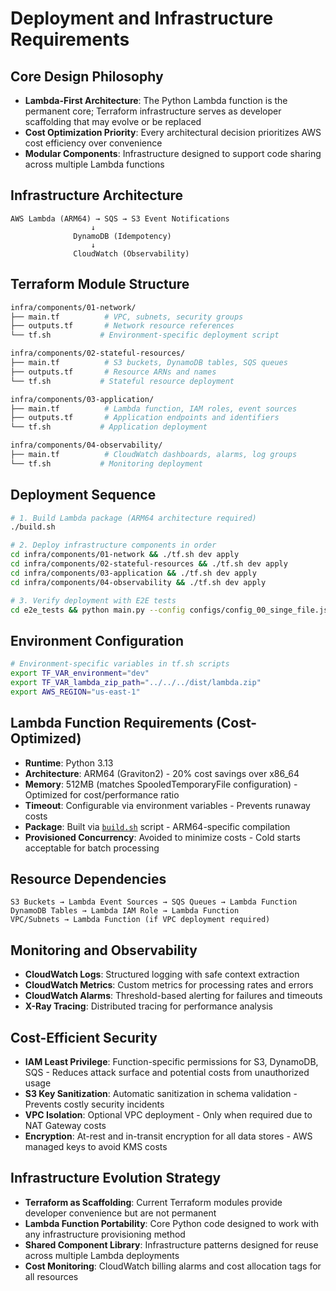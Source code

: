 # Deployment and Infrastructure Requirements

## Core Design Philosophy

- **Lambda-First Architecture**: The Python Lambda function is the permanent core; Terraform infrastructure serves as developer scaffolding that may evolve or be replaced
- **Cost Optimization Priority**: Every architectural decision prioritizes AWS cost efficiency over convenience
- **Modular Components**: Infrastructure designed to support code sharing across multiple Lambda functions

## Infrastructure Architecture

```
AWS Lambda (ARM64) → SQS → S3 Event Notifications
                  ↓
              DynamoDB (Idempotency)
                  ↓
              CloudWatch (Observability)
```

## Terraform Module Structure

```bash
infra/components/01-network/
├── main.tf          # VPC, subnets, security groups
├── outputs.tf       # Network resource references
└── tf.sh           # Environment-specific deployment script

infra/components/02-stateful-resources/
├── main.tf          # S3 buckets, DynamoDB tables, SQS queues
├── outputs.tf       # Resource ARNs and names
└── tf.sh           # Stateful resource deployment

infra/components/03-application/
├── main.tf          # Lambda function, IAM roles, event sources
├── outputs.tf       # Application endpoints and identifiers
└── tf.sh           # Application deployment

infra/components/04-observability/
├── main.tf          # CloudWatch dashboards, alarms, log groups
└── tf.sh           # Monitoring deployment
```

## Deployment Sequence

```bash
# 1. Build Lambda package (ARM64 architecture required)
./build.sh

# 2. Deploy infrastructure components in order
cd infra/components/01-network && ./tf.sh dev apply
cd infra/components/02-stateful-resources && ./tf.sh dev apply
cd infra/components/03-application && ./tf.sh dev apply
cd infra/components/04-observability && ./tf.sh dev apply

# 3. Verify deployment with E2E tests
cd e2e_tests && python main.py --config configs/config_00_singe_file.json
```

## Environment Configuration

```bash
# Environment-specific variables in tf.sh scripts
export TF_VAR_environment="dev"
export TF_VAR_lambda_zip_path="../../../dist/lambda.zip"
export AWS_REGION="us-east-1"
```

## Lambda Function Requirements (Cost-Optimized)

- **Runtime**: Python 3.13
- **Architecture**: ARM64 (Graviton2) - 20% cost savings over x86_64
- **Memory**: 512MB (matches SpooledTemporaryFile configuration) - Optimized for cost/performance ratio
- **Timeout**: Configurable via environment variables - Prevents runaway costs
- **Package**: Built via [`build.sh`](build.sh) script - ARM64-specific compilation
- **Provisioned Concurrency**: Avoided to minimize costs - Cold starts acceptable for batch processing

## Resource Dependencies

```
S3 Buckets → Lambda Event Sources → SQS Queues → Lambda Function
DynamoDB Tables → Lambda IAM Role → Lambda Function
VPC/Subnets → Lambda Function (if VPC deployment required)
```

## Monitoring and Observability

- **CloudWatch Logs**: Structured logging with safe context extraction
- **CloudWatch Metrics**: Custom metrics for processing rates and errors
- **CloudWatch Alarms**: Threshold-based alerting for failures and timeouts
- **X-Ray Tracing**: Distributed tracing for performance analysis

## Cost-Efficient Security

- **IAM Least Privilege**: Function-specific permissions for S3, DynamoDB, SQS - Reduces attack surface and potential costs from unauthorized usage
- **S3 Key Sanitization**: Automatic sanitization in schema validation - Prevents costly security incidents
- **VPC Isolation**: Optional VPC deployment - Only when required due to NAT Gateway costs
- **Encryption**: At-rest and in-transit encryption for all data stores - AWS managed keys to avoid KMS costs

## Infrastructure Evolution Strategy

- **Terraform as Scaffolding**: Current Terraform modules provide developer convenience but are not permanent
- **Lambda Function Portability**: Core Python code designed to work with any infrastructure provisioning method
- **Shared Component Library**: Infrastructure patterns designed for reuse across multiple Lambda deployments
- **Cost Monitoring**: CloudWatch billing alarms and cost allocation tags for all resources